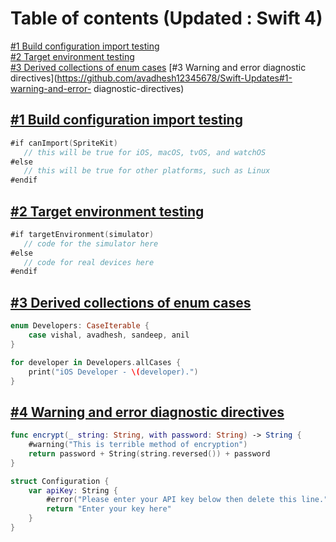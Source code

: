 # Table of contents (Updated : Swift 4)


[#1 Build configuration import testing](https://github.com/avadhesh12345678/Swift-Updates#1-build-configuration-import-testing)         
[#2 Target environment testing](https://github.com/avadhesh12345678/Swift-Updates#1-target-environment-testing)   
[#3 Derived collections of enum cases](https://github.com/avadhesh12345678/Swift-Updates#1-derived-collections-of-enum-cases) 
[#3 Warning and error diagnostic directives](https://github.com/avadhesh12345678/Swift-Updates#1-warning-and-error- diagnostic-directives)   





## [#1 Build configuration import testing](https://github.com/avadhesh12345678)

```swift
#if canImport(SpriteKit)
   // this will be true for iOS, macOS, tvOS, and watchOS
#else
   // this will be true for other platforms, such as Linux
#endif
```

## [#2 Target environment testing](https://github.com/avadhesh12345678)

```swift
#if targetEnvironment(simulator)
   // code for the simulator here
#else
   // code for real devices here
#endif
```

## [#3 Derived collections of enum cases](https://github.com/avadhesh12345678)

```swift
enum Developers: CaseIterable {
    case vishal, avadhesh, sandeep, anil
}
```
```swift
for developer in Developers.allCases {
    print("iOS Developer - \(developer).")
}
```

## [#4 Warning and error diagnostic directives](https://github.com/avadhesh12345678)

```swift
func encrypt(_ string: String, with password: String) -> String {
    #warning("This is terrible method of encryption")
    return password + String(string.reversed()) + password
}

struct Configuration {
    var apiKey: String {
        #error("Please enter your API key below then delete this line.")
        return "Enter your key here"
    }
} 
```






